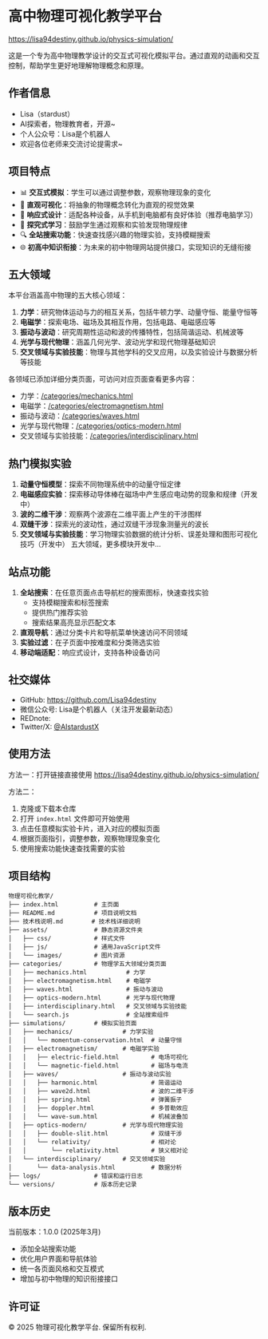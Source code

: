 # 高中物理可视化教学平台

https://lisa94destiny.github.io/physics-simulation/

这是一个专为高中物理教学设计的交互式可视化模拟平台。通过直观的动画和交互控制，帮助学生更好地理解物理概念和原理。

## 作者信息

- Lisa（stardust）
- AI探索者，物理教育者，开源~
- 个人公众号：Lisa是个机器人
- 欢迎各位老师来交流讨论提需求~

## 项目特点

- 📊 **交互式模拟**：学生可以通过调整参数，观察物理现象的变化
- 🎯 **直观可视化**：将抽象的物理概念转化为直观的视觉效果
- 📱 **响应式设计**：适配各种设备，从手机到电脑都有良好体验（推荐电脑学习）
- 🧠 **探究式学习**：鼓励学生通过观察和实验发现物理规律
- 🔍 **全站搜索功能**：快速查找感兴趣的物理实验，支持模糊搜索
- 🌐 **初高中知识衔接**：为未来的初中物理网站提供接口，实现知识的无缝衔接

## 五大领域

本平台涵盖高中物理的五大核心领域：

1. **力学**：研究物体运动与力的相互关系，包括牛顿力学、动量守恒、能量守恒等
2. **电磁学**：探索电场、磁场及其相互作用，包括电路、电磁感应等
3. **振动与波动**：研究周期性运动和波的传播特性，包括简谐运动、机械波等
4. **光学与现代物理**：涵盖几何光学、波动光学和现代物理基础知识
5. **交叉领域与实验技能**：物理与其他学科的交叉应用，以及实验设计与数据分析等技能

各领域已添加详细分类页面，可访问对应页面查看更多内容：
- 力学：<a href="./categories/mechanics.html" target="_blank">/categories/mechanics.html</a>
- 电磁学：<a href="./categories/electromagnetism.html" target="_blank">/categories/electromagnetism.html</a>
- 振动与波动：<a href="./categories/waves.html" target="_blank">/categories/waves.html</a>
- 光学与现代物理：<a href="./categories/optics-modern.html" target="_blank">/categories/optics-modern.html</a>
- 交叉领域与实验技能：<a href="./categories/interdisciplinary.html" target="_blank">/categories/interdisciplinary.html</a>

## 热门模拟实验

1. **动量守恒模型**：探索不同物理系统中的动量守恒定律
2. **电磁感应实验**：探索移动导体棒在磁场中产生感应电动势的现象和规律（开发中）
3. **波的二维干涉**：观察两个波源在二维平面上产生的干涉图样
4. **双缝干涉**：探索光的波动性，通过双缝干涉现象测量光的波长
5. **交叉领域与实验技能**：学习物理实验数据的统计分析、误差处理和图形可视化技巧（开发中）
五大领域，更多模块开发中...

## 站点功能

1. **全站搜索**：在任意页面点击导航栏的搜索图标，快速查找实验
   - 支持模糊搜索和标签搜索
   - 提供热门推荐实验
   - 搜索结果高亮显示匹配文本
2. **直观导航**：通过分类卡片和导航菜单快速访问不同领域
3. **实验过滤**：在子页面中按难度和分类筛选实验
4. **移动端适配**：响应式设计，支持各种设备访问

## 社交媒体

- GitHub: <a href="https://github.com/Lisa94destiny" target="_blank">https://github.com/Lisa94destiny</a>
- 微信公众号: Lisa是个机器人（关注开发最新动态）
- REDnote: 
- Twitter/X: <a href="https://x.com/AIstardustX" target="_blank">@AIstardustX</a>

## 使用方法

方法一：打开链接直接使用 <a href="https://lisa94destiny.github.io/physics-simulation/" target="_blank">https://lisa94destiny.github.io/physics-simulation/</a>

方法二：
1. 克隆或下载本仓库
2. 打开 `index.html` 文件即可开始使用
3. 点击任意模拟实验卡片，进入对应的模拟页面
4. 根据页面指引，调整参数，观察物理现象变化
5. 使用搜索功能快速查找需要的实验

## 项目结构

```
物理可视化教学/
├── index.html          # 主页面
├── README.md           # 项目说明文档
├── 技术栈说明.md        # 技术栈详细说明
├── assets/             # 静态资源文件夹
│   ├── css/            # 样式文件
│   ├── js/             # 通用JavaScript文件
│   └── images/         # 图片资源
├── categories/         # 物理学五大领域分类页面
│   ├── mechanics.html           # 力学
│   ├── electromagnetism.html    # 电磁学
│   ├── waves.html               # 振动与波动
│   ├── optics-modern.html       # 光学与现代物理
│   ├── interdisciplinary.html   # 交叉领域与实验技能
│   └── search.js                # 全站搜索组件
├── simulations/        # 模拟实验页面
│   ├── mechanics/              # 力学实验
│   │   └── momentum-conservation.html  # 动量守恒
│   ├── electromagnetism/       # 电磁学实验
│   │   ├── electric-field.html         # 电场可视化
│   │   └── magnetic-field.html         # 磁场与电流
│   ├── waves/                  # 振动与波动实验
│   │   ├── harmonic.html               # 简谐运动
│   │   ├── wave2d.html                 # 波的二维干涉
│   │   ├── spring.html                 # 弹簧振子
│   │   ├── doppler.html                # 多普勒效应
│   │   └── wave-sum.html               # 机械波叠加
│   ├── optics-modern/          # 光学与现代物理实验
│   │   ├── double-slit.html            # 双缝干涉
│   │   └── relativity/                 # 相对论
│   │       └── relativity.html         # 狭义相对论
│   └── interdisciplinary/      # 交叉领域实验
│       └── data-analysis.html          # 数据分析
├── logs/               # 错误和运行日志
└── versions/           # 版本历史记录
```

## 版本历史

当前版本：1.0.0 (2025年3月)
- 添加全站搜索功能
- 优化用户界面和导航体验
- 统一各页面风格和交互模式
- 增加与初中物理的知识衔接接口

## 许可证

© 2025 物理可视化教学平台. 保留所有权利.